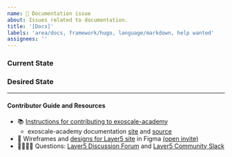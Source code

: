 ```yaml
---
name: 📄 Documentation issue
about: Issues related to documentation.
title: '[Docs]'
labels: 'area/docs, framework/hugo, language/markdown, help wanted'
assignees: ''
---
```

### Current State


### Desired State


---

#### Contributor Guide and Resources
- 📚 [Instructions for contributing to exoscale-academy](https://github.com/layer5io/exoscale-academy/blob/master/CONTRIBUTING.md)
   - exoscale-academy documentation [site](https://docs.layer5.io/cloud/academy/) and [source](https://github.com/layer5io/exoscale-academy/)
- 🎨 Wireframes and [designs for Layer5 site](https://www.figma.com/file/5ZwEkSJwUPitURD59YHMEN/Layer5-Designs) in Figma [(open invite)](https://www.figma.com/team_invite/redeem/qJy1c95qirjgWQODApilR9)
- 🙋🏾🙋🏼 Questions: [Layer5 Discussion Forum](https://discuss.layer5.io) and [Layer5 Community Slack](http://slack.layer5.io)
